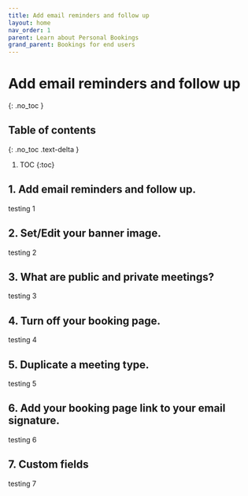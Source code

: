 ```yaml
---
title: Add email reminders and follow up
layout: home
nav_order: 1
parent: Learn about Personal Bookings
grand_parent: Bookings for end users
---
```

# Add email reminders and follow up
{: .no_toc }

## Table of contents
{: .no_toc .text-delta }

1. TOC
{:toc}


## 1. Add email reminders and follow up. ##
testing 1

## 2. Set/Edit your banner image. ##
testing 2

## 3. What are public and private meetings? ##
testing 3

## 4. Turn off your booking page. ##
testing 4

## 5. Duplicate a meeting type. ##
testing 5

## 6. Add your booking page link to your email signature. ##
testing 6

## 7. Custom fields ##
testing 7
